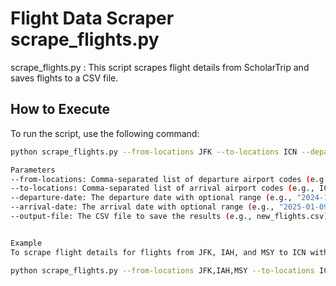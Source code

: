 # Flight Data Scraper scrape_flights.py
scrape_flights.py : This script scrapes flight details from ScholarTrip and saves  flights to a CSV file.

## How to Execute
To run the script, use the following command:

```bash
python scrape_flights.py --from-locations JFK --to-locations ICN --departure-date "2024-12-17 3d" --arrival-date "2025-01-09 2d" --output-file new_flights.csv

```

```bash
Parameters
--from-locations: Comma-separated list of departure airport codes (e.g., JFK,IAH,MSY).
--to-locations: Comma-separated list of arrival airport codes (e.g., ICN).
--departure-date: The departure date with optional range (e.g., "2024-12-17 3d"). This means the script will consider dates from 3 days before to 3 days after the specified date.
--arrival-date: The arrival date with optional range (e.g., "2025-01-09 2d"). This means the script will consider dates from 2 days before to 2 days after the specified date.
--output-file: The CSV file to save the results (e.g., new_flights.csv).


Example
To scrape flight details for flights from JFK, IAH, and MSY to ICN with a departure date of December 17, 2024, and an arrival date of January 9, 2025, including a 3-day range before and 2-day range after, and save the results to new_flights.csv, use the following command:
```
```bash
python scrape_flights.py --from-locations JFK,IAH,MSY --to-locations ICN --departure-date "2024-12-17 3d" --arrival-date "2025-01-09 2d" --output-file new_flights.csv
```
